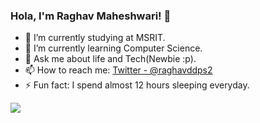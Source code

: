 ### Hola, I'm Raghav Maheshwari! 👋

- 🔭 I’m currently studying at MSRIT.
- 🌱 I’m currently learning Computer Science.
- 💬 Ask me about life and Tech(Newbie :p).
- 📫 How to reach me: [Twitter - @raghavddps2](https://twitter.com/raghavddps2)
- ⚡ Fun fact: I spend almost 12 hours sleeping everyday.


<img src="https://github-readme-stats.vercel.app/api?username=raghavddps2&&show_icons=true&title_color=ffffff&icon_color=bb2acf&text_color=daf7dc&bg_color=191919">
